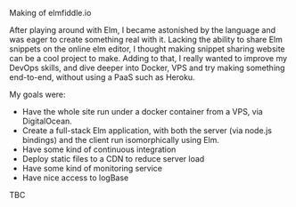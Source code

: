 Making of elmfiddle.io

After playing around with Elm, I became astonished by the language and was eager to create something real with it.
Lacking the ability to share Elm snippets on the online elm editor, I thought making snippet sharing website can be a cool project to make.
Adding to that, I really wanted to improve my DevOps skills, and dive deeper into Docker, VPS and try making something end-to-end, without using a PaaS such as Heroku.

My goals were:
- Have the whole site run under a docker container from a VPS, via DigitalOcean.
- Create a full-stack Elm application, with both the server (via node.js bindings) and the client run isomorphically using Elm.
- Have some kind of continuous integration
- Deploy static files to a CDN to reduce server load
- Have some kind of monitoring service
- Have nice access to logBase


TBC

